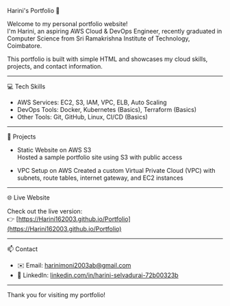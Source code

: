 Harini's Portfolio 🚀

Welcome to my personal portfolio website!  
I'm Harini, an aspiring AWS Cloud & DevOps Engineer, recently graduated in Computer Science from Sri Ramakrishna Institute of Technology, Coimbatore.

This portfolio is built with simple HTML and showcases my cloud skills, projects, and contact information.

---

 💻 Tech Skills

- AWS Services: EC2, S3, IAM, VPC, ELB, Auto Scaling
- DevOps Tools: Docker, Kubernetes (Basics), Terraform (Basics)
- Other Tools: Git, GitHub, Linux, CI/CD (Basics)

---

📂 Projects

- Static Website on AWS S3  
  Hosted a sample portfolio site using S3 with public access

- VPC Setup on AWS 
  Created a custom Virtual Private Cloud (VPC) with subnets, route tables, internet gateway, and EC2 instances

---

🌐 Live Website

Check out the live version:  
👉 [https://Harini162003.github.io/Portfolio](https://Harini162003.github.io/Portfolio)  


---

📫 Contact

- ✉️ Email: harinimoni2003ab@gmail.com  
- 🔗 LinkedIn: [linkedin.com/in/harini-selvadurai-72b00323b](https://www.linkedin.com/in/harini-selvadurai-72b00323b)

---

Thank you for visiting my portfolio!
